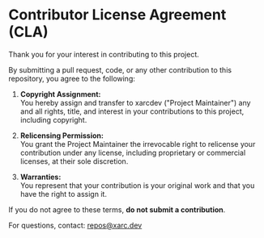 # Contributor License Agreement (CLA)

Thank you for your interest in contributing to this project.

By submitting a pull request, code, or any other contribution to this repository, you agree to the following:

1. **Copyright Assignment:**  
   You hereby assign and transfer to xarcdev ("Project Maintainer") any and all rights, title, and interest in your contributions to this project, including copyright.

2. **Relicensing Permission:**  
   You grant the Project Maintainer the irrevocable right to relicense your contribution under any license, including proprietary or commercial licenses, at their sole discretion.

3. **Warranties:**  
   You represent that your contribution is your original work and that you have the right to assign it.

If you do not agree to these terms, **do not submit a contribution**.

For questions, contact: repos@xarc.dev
